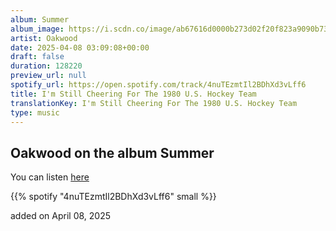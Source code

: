 ```yaml
---
album: Summer
album_image: https://i.scdn.co/image/ab67616d0000b273d02f20f823a9090b7320d63f
artist: Oakwood
date: 2025-04-08 03:09:08+00:00
draft: false
duration: 128220
preview_url: null
spotify_url: https://open.spotify.com/track/4nuTEzmtIl2BDhXd3vLff6
title: I'm Still Cheering For The 1980 U.S. Hockey Team
translationKey: I'm Still Cheering For The 1980 U.S. Hockey Team
type: music
---
```


## Oakwood on the album Summer

You can listen [here](https://open.spotify.com/track/4nuTEzmtIl2BDhXd3vLff6)

{{% spotify "4nuTEzmtIl2BDhXd3vLff6" small %}}

added on April 08, 2025